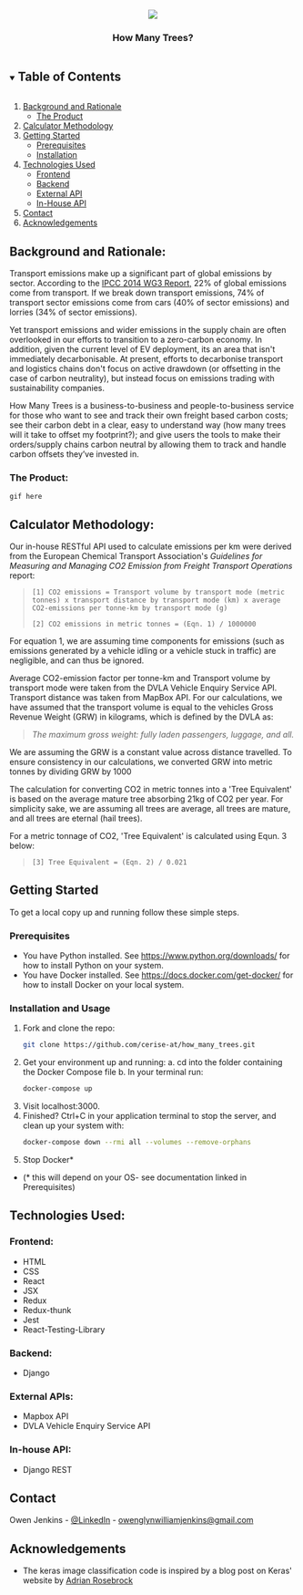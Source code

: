<!-- PROJECT LOGO -->
<br />
<p align="center">
    <img src="https://bestpoolsystems.com/wp-content/themes/BestPoolSystems/img/green-trees.png">
</head>
  </a>

  <h3 align="center">How Many Trees?</h3>

<!-- TABLE OF CONTENTS -->
<details open="open">
  <summary><h2 style="display: inline-block">Table of Contents</h2></summary>
  <ol>
    <li><a href="#bg">Background and Rationale</a>
        <ul>
            <li><a href="#products">The Product</a></li>
        </ul>
    </li>
    <li><a href="#license">Calculator Methodology</a></li>
    <li>
      <a href="#getting-started">Getting Started</a>
      <ul>
        <li><a href="#prerequisites">Prerequisites</a></li>
        <li><a href="#prerequisites">Installation</a></li>
      </ul>
    </li>
    <li><a href="#license">Technologies Used</a>
        <ul>
        <li><a href="#frontend">Frontend</a></li>
        <li><a href="#backend">Backend</a></li>
        <li><a href="#ExtAPI">External API</a></li>
        <li><a href="#IntAPI">In-House API</a></li>
      </ul>
    </li>
    <li><a href="#contact">Contact</a></li>
    <li><a href="#acknowledgements">Acknowledgements</a></li>
  </ol>
</details>

<!-- Background and Rationale -->
## Background and Rationale:
Transport emissions make up a significant part of global emissions by sector. According to the <a href="https://www.ipcc.ch/report/ar5/wg3/transport/">IPCC 2014 WG3 Report,</a> 22% of global emissions come from transport. If we break down transport emissions, 74% of transport sector emissions come from cars (40% of sector emissions) and lorries (34% of sector emissions). 

Yet transport emissions and wider emissions in the supply chain are often overlooked in our efforts to transition to a zero-carbon economy. In addition, given the current level of EV deployment, its an area that isn't immediately decarbonisable. At present, efforts to decarbonise transport and logistics chains don't focus on active drawdown (or offsetting in the case of carbon neutrality), but instead focus on emissions trading with sustainability companies. 

How Many Trees is a business-to-business and people-to-business service for those who want to see and track their own freight based carbon costs; see their carbon debt in a clear, easy to understand way (how many trees will it take to offset my footprint?); and give users the tools to make their orders/supply chains carbon neutral by allowing them to track and handle carbon offsets they’ve invested in.

### The Product:
`gif here`

<!-- CALCULATOR METHODOLOGY -->
## Calculator Methodology: 
Our in-house RESTful API used to calculate emissions per km were derived from the European Chemical Transport Association's *Guidelines for Measuring and Managing CO2
 Emission from Freight Transport Operations* report:

> `[1] CO2 emissions = Transport volume by transport mode (metric tonnes) x transport distance by transport mode (km) x average CO2-emissions per tonne-km by transport mode (g)`
>
> `[2] CO2 emissions in metric tonnes = (Eqn. 1) / 1000000`

For equation 1, we are assuming time components for emissions (such as emissions generated by a vehicle idling or a vehicle stuck in traffic) are negligible, and can thus be ignored. 

Average CO2-emission factor per tonne-km and Transport volume by transport mode were taken from the DVLA Vehicle Enquiry Service API. Transport distance was taken from MapBox API. For our calculations, we have assumed that the transport volume is equal to the vehicles Gross Revenue Weight (GRW) in kilograms, which is defined by the DVLA as:

> *The maximum gross weight: fully laden passengers, luggage, and all.* 

We are assuming the GRW is a constant value across distance travelled. To ensure consistency in our calculations, we converted GRW into metric tonnes by dividing GRW by 1000

The calculation for converting CO2 in metric tonnes into a 'Tree Equivalent' is based on the average mature tree absorbing 21kg of CO2 per year. For simplicity sake, we are assuming all trees are average, all trees are mature, and all trees are eternal (hail trees). 

For a metric tonnage of CO2, 'Tree Equivalent' is calculated using Equn. 3 below:

> `[3] Tree Equivalent = (Eqn. 2) / 0.021`

<!-- GETTING STARTED -->
## Getting Started

To get a local copy up and running follow these simple steps.

### Prerequisites

* You have Python installed. See https://www.python.org/downloads/ for how to install Python on your system. 
* You have Docker installed. See https://docs.docker.com/get-docker/ for how to install Docker on your local system.

### Installation and Usage
1. Fork and clone the repo:
   ```sh
   git clone https://github.com/cerise-at/how_many_trees.git
   ```
2. Get your environment up and running: 
    a. cd into the folder containing the Docker Compose file
    b. In your terminal run:
    ```sh
    docker-compose up
    ```
3. Visit localhost:3000.
4. Finished? Ctrl+C in your application terminal to stop the server, and clean up your system with:
    ```sh
    docker-compose down --rmi all --volumes --remove-orphans
    ```
5. Stop Docker\*

* (\* this will depend on your OS- see documentation linked in Prerequisites)

<!-- TECH USED -->
## Technologies Used:

### Frontend:

- HTML
- CSS
- React
- JSX
- Redux
- Redux-thunk
- Jest
- React-Testing-Library

### Backend:

- Django

### External APIs:

- Mapbox API
- DVLA Vehicle Enquiry Service API

### In-house API:

- Django REST

<!-- CONTACT -->
## Contact

Owen Jenkins - [@LinkedIn](https://www.linkedin.com/in/owenglynwilliamjenkins/) - owenglynwilliamjenkins@gmail.com

<!-- ACKNOWLEDGEMENTS -->
## Acknowledgements

* The keras image classification code is inspired by a blog post on Keras' website by [Adrian Rosebrock](https://blog.keras.io/building-a-simple-keras-deep-learning-rest-api.html)